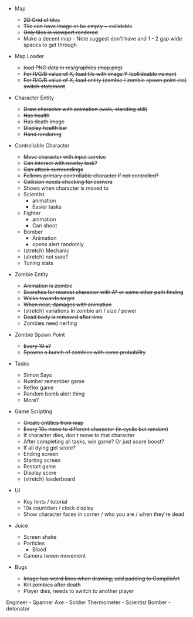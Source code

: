 
* Map
    * ~~2D Grid of tiles~~
    * ~~Tile can have image or be empty + collidable~~
    * ~~Only tiles in viewport rendered~~
    * Make a decent map - Note suggest don't have and 1 - 2 gap wide spaces to get through

* Map Loader
    * ~~load PNG data in res/graphics (map.png)~~
    * ~~For R/G/B value of X, load tile with image Y (collideable vs non)~~
    * ~~For R/G/B value of X, load entity (zombie / zombie spawn point etc) switch statement~~

* Character Entity
    * ~~Draw character with animation (walk, standing still)~~
    * ~~Has health~~
    * ~~Has death image~~
    * ~~Display health bar~~
    * ~~Hand rendering~~

* Controllable Character
    * ~~Move character with input service~~
    * ~~Can interact with nearby task?~~
    * ~~Can attack surroundings~~
    * ~~Follows primary controllable character if not controlled?~~
    * ~~Collision needs checking for corners~~
    * Shows when character is moved to
    * Scientist
        * animation
        * Easier tasks
    * Fighter
        * animation
        * Can shoot 
    * Bomber 
        * Animation
        * opens alert randomly  
    * (stretch) Mechanic
    * (stretch) not sure?
    * Tuning stats
    
* Zombie Entity
    * ~~Animation is zombie~~
    * ~~Searches for nearest character with A* or some other path finding~~
    * ~~Walks towards target~~
    * ~~When near, damages with animation~~
    * (stretch) variations in zombie art / size / power
    * ~~Dead body is removed after time~~
    * Zombies need nerfing

* Zombie Spawn Point
    * ~~Every 10 s?~~
    * ~~Spawns a bunch of zombies with some probability~~

* Tasks
    * Simon Says
    * Number remember game
    * Reflex game
    * Random bomb alert thing
    * More?

* Game Scripting
    * ~~Create entities from map~~
    * ~~Every 10s move to different character (in cyclic but random)~~
    * If character dies, don't move to that character
    * After completing all tasks, win game? Or just score boost?
    * If all dying get score?
    * Ending screen
    * Starting screen
    * Restart game
    * Display score
    * (stretch) leaderboard

* UI
    * Key hints / tutorial
    * 10s countdwn / clock display
    * Show character faces in corner / who you are / when they're dead

* Juice
    * Screen shake
    * Particles
        * Blood
    * Camera tween movement

* Bugs
    * ~~Image has weird lines when drawing, add padding to CompileArt~~
    * ~~Kill zombies after death~~
    * Player dies, needs to switch to another player

Engineer - Spanner
Axe - Soldier
Thermometer - Scientist
Bomber - detonator

